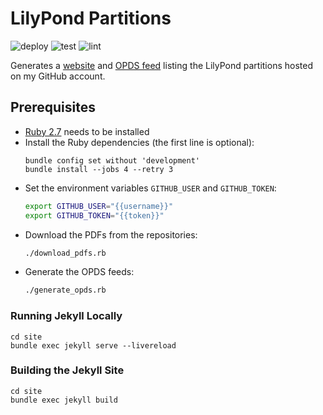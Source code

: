 # LilyPond Partitions

![deploy](https://github.com/jeandeaual/partitions/workflows/deploy/badge.svg)
![test](https://github.com/jeandeaual/partitions/workflows/test/badge.svg)
![lint](https://github.com/jeandeaual/partitions/workflows/lint/badge.svg)

Generates a [website](https://jeandeaual.github.io/partitions)
and [OPDS feed](https://jeandeaual.github.io/partitions/opds/root.xml)
listing the LilyPond partitions hosted on my GitHub account.

## Prerequisites

* [Ruby 2.7](https://www.ruby-lang.org/en/downloads/) needs to be installed
* Install the Ruby dependencies (the first line is optional):
    ```text
    bundle config set without 'development'
    bundle install --jobs 4 --retry 3
    ```
* Set the environment variables `GITHUB_USER` and `GITHUB_TOKEN`:
    ```sh
    export GITHUB_USER="{{username}}"
    export GITHUB_TOKEN="{{token}}"
    ```
* Download the PDFs from the repositories:
    ```sh
    ./download_pdfs.rb
    ```
* Generate the OPDS feeds:
    ```sh
    ./generate_opds.rb
    ```

### Running Jekyll Locally

```text
cd site
bundle exec jekyll serve --livereload
```

### Building the Jekyll Site

```text
cd site
bundle exec jekyll build
```
